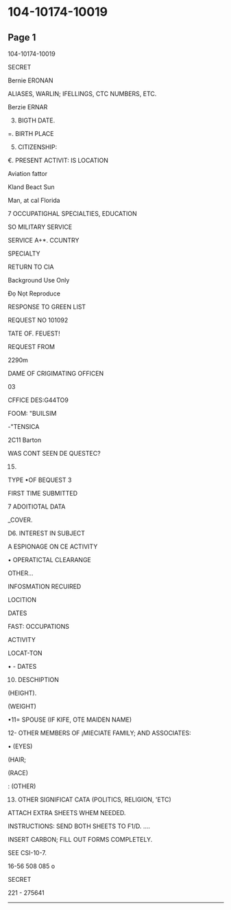 # 104-10174-10019

## Page 1

104-10174-10019

SECRET

Bernie ERONAN

ALIASES, WARLIN; IFELLINGS, CTC NUMBERS, ETC.

Berzie ERNAR

3. BIGTH DATE.

=. BIRTH PLACE

5. CITIZENSHIP:

€. PRESENT ACTIVIT: IS LOCATION

Aviation fattor

Kland Beact Sun

Man, at cal Florida

7 OCCUPATIGHAL SPECIALTIES, EDUCATION

SO MILITARY SERVICE

SERVICE A+*. CCUNTRY

SPECIALTY

RETURN TO CIA

Background Use Only

Đọ Nọt Reproduce

RESPONSE TO GREEN LIST

REQUEST NO 101092

TATE OF. FEUEST!

REQUEST FROM

2290m

DAME OF CRIGIMATING OFFICEN

03

CFFICE DES:G44TO9

FOOM: "BUILSIM

-"TENSICA

2C11 Barton

WAS CONT SEEN DE QUESTEC?

15.

TYPE •OF BEQUEST 3

FIRST TIME SUBMITTED

7 ADOITIOTAL DATA

_COVER.

D6. INTEREST IN SUBJECT

A ESPIONAGE ON CE ACTIVITY

• OPERATICTAL CLEARANGE

OTHER...

INFOSMATION RECUIRED

LOCITION

DATES

FAST: OCCUPATIONS

ACTIVITY

LOCAT-TON

• - DATES

10. DESCHIPTION

(HEIGHT).

(WEIGHT)

•11= SPOUSE (IF KIFE, OTE MAIDEN NAME)

12- OTHER MEMBERS OF ¡MIECIATE FAMILY; AND ASSOCIATES:

• (EYES)

(HAIR;

(RACE)

: (OTHER)

13. OTHER SIGNIFICAT CATA (POLITICS, RELIGION, 'ETC)

ATTACH EXTRA SHEETS WHEM NEEDED.

INSTRUCTIONS: SEND BOTH SHEETS TO F1/D. ....

INSERT CARBON; FILL OUT FORMS COMPLETELY.

SEE CSI-10-7.

16-56 508 085 o

SECRET

221 - 275641

---

